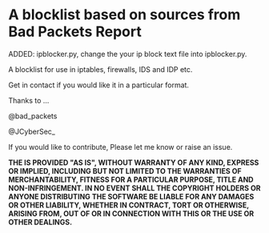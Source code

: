 # A blocklist based on sources from Bad Packets Report

ADDED: ipblocker.py, change the your ip block text file into ipblocker.py.

A blocklist for use in iptables, firewalls, IDS and IDP etc. 

Get in contact if you would like it in a particular format. 

Thanks to ...

@bad_packets

@JCyberSec_

If you would like to contribute, Please let me know or raise an issue. 

**THE IS PROVIDED "AS IS", WITHOUT WARRANTY OF ANY KIND, EXPRESS OR IMPLIED, INCLUDING BUT NOT LIMITED TO THE WARRANTIES OF MERCHANTABILITY, FITNESS FOR A PARTICULAR PURPOSE, TITLE AND NON-INFRINGEMENT. IN NO EVENT SHALL THE COPYRIGHT HOLDERS OR ANYONE DISTRIBUTING THE SOFTWARE BE LIABLE FOR ANY DAMAGES OR OTHER LIABILITY, WHETHER IN CONTRACT, TORT OR OTHERWISE, ARISING FROM, OUT OF OR IN CONNECTION WITH THIS OR THE USE OR OTHER DEALINGS.** 

